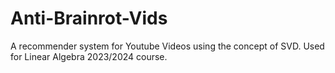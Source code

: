 # Anti-Brainrot-Vids
A recommender system for Youtube Videos using the concept of SVD. Used for Linear Algebra 2023/2024 course.
